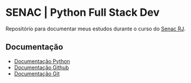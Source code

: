 # SENAC | Python Full Stack Dev
Repositório para documentar meus estudos durante o curso do [Senac RJ](https://www.rj.senac.br/).

## Documentação
- [Documentação Python](https://docs.python.org/pt-br/3/tutorial/)
- [Documentação Github](https://docs.github.com/pt/get-started) 
- [Documentação Git](https://git-scm.com/)





